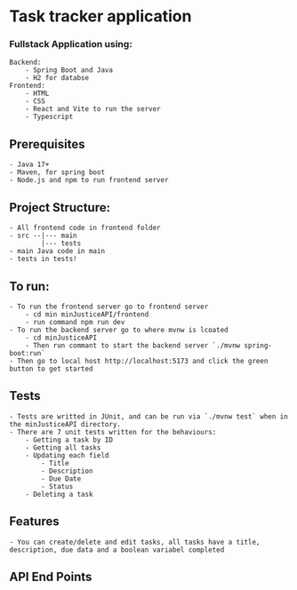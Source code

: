 # Task tracker application

### Fullstack Application using:
    Backend:
        - Spring Boot and Java
        - H2 for databse
    Frontend:
        - HTML
        - CSS
        - React and Vite to run the server
        - Typescript

## Prerequisites
    - Java 17+
    - Maven, for spring boot
    - Node.js and npm to run frontend server 

## Project Structure:
    - All frontend code in frontend folder
    - src --|--- main
            |--- tests
    - main Java code in main
    - tests in tests!

## To run:
    - To run the frontend server go to frontend server
        - cd min minJusticeAPI/frontend
        - run command npm run dev
    - To run the backend server go to where mvnw is lcoated
        - cd minJusticeAPI
        - Then run commant to start the backend server `./mvnw spring-boot:run`
    - Then go to local host http://localhost:5173 and click the green button to get started

## Tests
    - Tests are writted in JUnit, and can be run via `./mvnw test` when in the minJusticeAPI directory. 
    - There are 7 unit tests written for the behaviours:
        - Getting a task by ID
        - Getting all tasks
        - Updating each field
            - Title
            - Description
            - Due Date
            - Status
        - Deleting a task

## Features
    - You can create/delete and edit tasks, all tasks have a title, description, due data and a boolean variabel completed

## API End Points 


